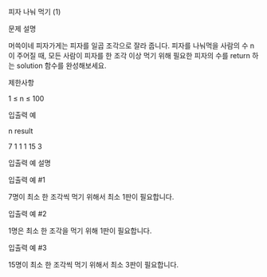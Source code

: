 피자 나눠 먹기 (1)

문제 설명

머쓱이네 피자가게는 피자를 일곱 조각으로 잘라 줍니다. 피자를 나눠먹을 사람의 수 n이 주어질 때, 모든 사람이 피자를 한 조각 이상 먹기 위해 필요한 피자의 수를 return 하는 solution 함수를 완성해보세요.

제한사항

1 ≤ n ≤ 100

입출력 예

n result

7 1
1 1
15 3

입출력 예 설명

입출력 예 #1

7명이 최소 한 조각씩 먹기 위해서 최소 1판이 필요합니다.

입출력 예 #2

1명은 최소 한 조각을 먹기 위해 1판이 필요합니다.

입출력 예 #3

15명이 최소 한 조각씩 먹기 위해서 최소 3판이 필요합니다.
